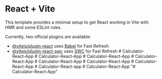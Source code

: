# React + Vite

This template provides a minimal setup to get React working in Vite with HMR and some ESLint rules.

Currently, two official plugins are available:

- [@vitejs/plugin-react](https://github.com/vitejs/vite-plugin-react/blob/main/packages/plugin-react/README.md) uses [Babel](https://babeljs.io/) for Fast Refresh
- [@vitejs/plugin-react-swc](https://github.com/vitejs/vite-plugin-react-swc) uses [SWC](https://swc.rs/) for Fast Refresh
#   C a l c u l a t o r - R e a c t - A p p  
 #   C a l c u l a t o r - R e a c t - A p p  
 #   C a l c u l a t o r - R e a c t - A p p  
 #   C a l c u l a t o r - R e a c t - A p p  
 #   C a l c u l a t o r - R e a c t - A p p  
 #   C a l c u l a t o r - R e a c t - A p p  
 #   C a l c u l a t o r - R e a c t - A p p  
 #   C a l c u l a t o r - R e a c t - a p p  
 #   C a l c u l a t o r - R e a c t - A p p  
 "# Calculator-React-App" 
